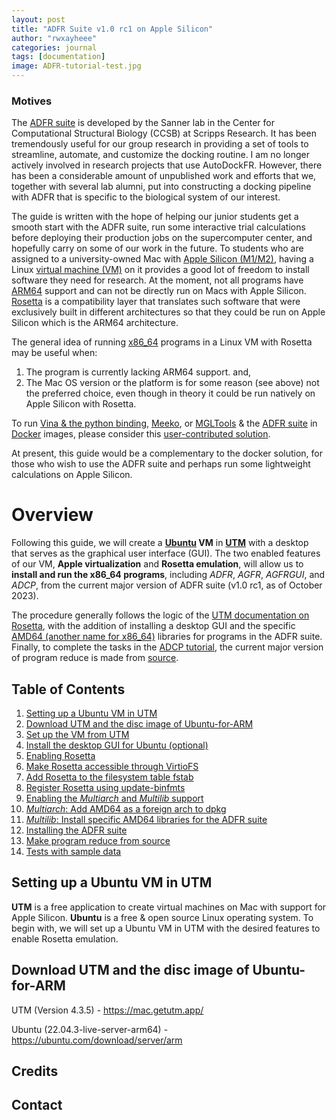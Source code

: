 ```yaml
---
layout: post
title: "ADFR Suite v1.0 rc1 on Apple Silicon"
author: "rwxayheee"
categories: journal
tags: [documentation]
image: ADFR-tutorial-test.jpg
---
```


### Motives

The [ADFR suite](https://ccsb.scripps.edu/adfr/) is developed by the Sanner lab in the Center for Computational Structural Biology (CCSB) at Scripps Research. It has been tremendously useful for our group research in providing a set of tools to streamline, automate, and customize the docking routine. I am no longer actively involved in research projects that use AutoDockFR. However, there has been a considerable amount of unpublished work and efforts that we, together with several lab alumni, put into constructing a docking pipeline with ADFR that is specific to the biological system of our interest. 

The guide is written with the hope of helping our junior students get a smooth start with the ADFR suite, run some interactive trial calculations before deploying their production jobs on the supercomputer center, and hopefully carry on some of our work in the future. To students who are assigned to a university-owned Mac with [Apple Silicon (M1/M2)](https://en.wikipedia.org/wiki/Mac_transition_to_Apple_silicon), having a Linux [virtual machine (VM)](https://en.wikipedia.org/wiki/Virtual_machine) on it provides a good lot of freedom to install software they need for research. At the moment, not all programs have [ARM64](https://en.wikipedia.org/wiki/AArch64) support and can not be directly run on Macs with Apple Silicon. [Rosetta](https://en.wikipedia.org/wiki/Rosetta_(software)) is a compatibility layer that translates such software that were exclusively built in different architectures so that they could be run on Apple Silicon which is the ARM64 architecture. 

The general idea of running [x86_64](https://en.wikipedia.org/wiki/X86-64) programs in a Linux VM with Rosetta may be useful when: 
1. The program is currently lacking ARM64 support. 
and,  
2. The Mac OS version or the platform is for some reason (see above) not the preferred choice, even though in theory it could be run natively on Apple Silicon with Rosetta. 

To run [Vina & the python binding](https://github.com/ccsb-scripps/AutoDock-Vina), [Meeko](https://github.com/forlilab/Meeko), or [MGLTools](https://ccsb.scripps.edu/mgltools/) & the [ADFR suite](https://ccsb.scripps.edu/adfr/) in [Docker](https://docs.docker.com/get-started/overview/) images, please consider this <a href="https://github.com/Metaphorme/AutoDock-Vina-Docker" target="_blank">user-contributed solution</a>. 

At present, this guide would be a complementary to the docker solution, for those who wish to use the ADFR suite and perhaps run some lightweight calculations on Apple Silicon. 

# Overview

Following this guide, we will create a **[Ubuntu](https://en.wikipedia.org/wiki/Ubuntu) VM** in **[UTM](https://mac.getutm.app/)** with a desktop that serves as the graphical user interface (GUI). The two enabled features of our VM, **Apple virtualization** and **Rosetta emulation**, will allow us to **install and run the x86_64 programs**, including *ADFR*, *AGFR*, *AGFRGUI*, and *ADCP*, from the current major version of ADFR suite (v1.0 rc1, as of October 2023). 

The procedure generally follows the logic of the [UTM documentation on Rosetta](https://docs.getutm.app/advanced/rosetta/), with the addition of installing a desktop GUI and the specific [AMD64 (another name for x86_64)](https://en.wikipedia.org/wiki/X86-64) libraries for programs in the ADFR suite. Finally, to complete the tasks in the [ADCP tutorial](https://ccsb.scripps.edu/adcp/tutorial-redocking/), the current major version of program reduce is made from [source](https://github.com/rlabduke/reduce). 

## Table of Contents

1. [Setting up a Ubuntu VM in UTM](#Setting-up-a-Ubuntu-VM-in-UTM)
  1. [Download UTM and the disc image of Ubuntu-for-ARM](#Download-UTM-and-the-disc-image-of-Ubuntu-for-ARM)
  2. [Set up the VM from UTM](#Set-up-the-VM-from-UTM)
  3. [Install the desktop GUI for Ubuntu (optional)](#Install-the-desktop-GUI-for-Ubuntu-(optional))
2. [Enabling Rosetta](#Enabling-Rosetta)
  1. [Make Rosetta accessible through VirtioFS](#Make-Rosetta-accessible-through-VirtioFS)
  2. [Add Rosetta to the filesystem table fstab](#Add-Rosetta-to-the-filesystem-table-fstab)
  3. [Register Rosetta using update-binfmts](#Register-Rosetta-using-update\-binfmts)
3. [Enabling the *Multiarch* and *Multilib* support](#Enabling-the-Multiarch-and-Multilib-support)
  1. [*Multiarch*: Add AMD64 as a foreign arch to dpkg](#Multiarch:-Add-AMD64-as-a-foreign-arch-to-dpkg)
  2. [*Multilib*: Install specific AMD64 libraries for the ADFR suite](#Multiplib:-Install-specific-AMD64-libraries-for-the-ADFR-suite)
4. [Installing the ADFR suite](#Installing-the-ADFR-suite)
  1. [Make program reduce from source](#Make-program-reduce-from-source)
  2. [Tests with sample data](#Tests-with-sample-data)

## Setting up a Ubuntu VM in UTM

**UTM** is a free application to create virtual machines on Mac with support for Apple Silicon. **Ubuntu** is a free & open source Linux operating system. To begin with, we will set up a Ubuntu VM in UTM with the desired features to enable Rosetta emulation. 

## Download UTM and the disc image of Ubuntu-for-ARM

UTM (Version 4.3.5) - <a href="https://mac.getutm.app/" target="_blank">https://mac.getutm.app/</a>

Ubuntu (22.04.3-live-server-arm64) - <a href="https://ubuntu.com/download/server/arm" target="_blank">https://ubuntu.com/download/server/arm</a>

## Credits

## Contact
